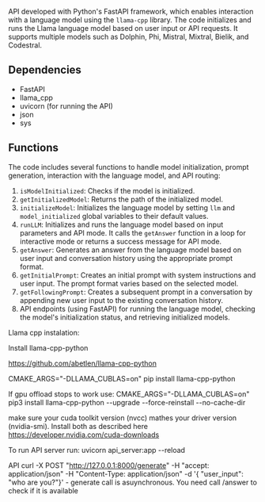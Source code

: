 API developed with Python's FastAPI framework, which enables interaction with a language model using the `llama-cpp` library. The code initializes and runs the Llama language model based on user input or API requests. It supports multiple models such as Dolphin, Phi, Mistral, Mixtral, Bielik, and Codestral.

## Dependencies
- FastAPI
- llama_cpp
- uvicorn (for running the API)
- json
- sys

## Functions
The code includes several functions to handle model initialization, prompt generation, interaction with the language model, and API routing:
1. `isModelInitialized`: Checks if the model is initialized.
2. `getInitializedModel`: Returns the path of the initialized model.
3. `initializeModel`: Initializes the language model by setting `llm` and `model_initialized` global variables to their default values.
4. `runLLM`: Initializes and runs the language model based on input parameters and API mode. It calls the `getAnswer` function in a loop for interactive mode or returns a success message for API mode.
5. `getAnswer`: Generates an answer from the language model based on user input and conversation history using the appropriate prompt format.
6. `getInitialPrompt`: Creates an initial prompt with system instructions and user input. The prompt format varies based on the selected model.
7. `getFollowingPrompt`: Creates a subsequent prompt in a conversation by appending new user input to the existing conversation history.
8. API endpoints (using FastAPI) for running the language model, checking the model's initialization status, and retrieving initialized models.


Llama cpp instalation:

Install llama-cpp-python

https://github.com/abetlen/llama-cpp-python



CMAKE_ARGS="-DLLAMA_CUBLAS=on" pip install llama-cpp-python

If gpu offload stops to work use:
CMAKE_ARGS="-DLLAMA_CUBLAS=on" pip3 install llama-cpp-python --upgrade --force-reinstall --no-cache-dir

make sure your cuda toolkit version (nvcc) mathes your driver version (nvidia-smi).
Install both as described here 
https://developer.nvidia.com/cuda-downloads


To run API server run:
uvicorn api_server:app --reload

API
curl -X POST "http://127.0.0.1:8000/generate" -H "accept: application/json" -H "Content-Type: application/json" -d '{
"user_input": "who are you?"}' - generate call is asuynchronous. You need call /answer to check if it is available